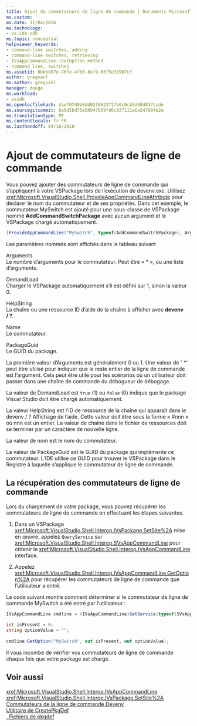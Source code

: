 ```yaml
---
title: Ajout de commutateurs de ligne de commande | Documents Microsoft
ms.custom: ''
ms.date: 11/04/2016
ms.technology:
- vs-ide-sdk
ms.topic: conceptual
helpviewer_keywords:
- command-line switches, adding
- command-line switches, retrieving
- IVsAppCommandLine::GetOption method
- command line, switches
ms.assetid: 8bbbd87e-76fe-4fb5-8ef9-65f5e31967cf
author: gregvanl
ms.author: gregvanl
manager: douge
ms.workload:
- vssdk
ms.openlocfilehash: daef07d0b8dd02f6823717b0c0cb5d68d837ccde
ms.sourcegitcommit: 6a9d5bd75e50947659fd6c837111a6a547884e2a
ms.translationtype: MT
ms.contentlocale: fr-FR
ms.lasthandoff: 04/16/2018
---
```

# <a name="adding-command-line-switches"></a>Ajout de commutateurs de ligne de commande
Vous pouvez ajouter des commutateurs de ligne de commande qui s’appliquent à votre VSPackage lors de l’exécution de devenv.exe. Utilisez <xref:Microsoft.VisualStudio.Shell.ProvideAppCommandLineAttribute> pour déclarer le nom du commutateur et de ses propriétés. Dans cet exemple, le commutateur MySwitch est ajouté pour une sous-classe de VSPackage nommé **AddCommandSwitchPackage** avec aucun argument et le VSPackage chargé automatiquement.  
  
```csharp  
[ProvideAppCommandLine("MySwitch", typeof(AddCommandSwitchPackage), Arguments = "0", DemandLoad = 1)]  
```  
  
 Les paramètres nommés sont affichés dans le tableau suivant  
  
 Arguments  
 Le nombre d’arguments pour le commutateur. Peut être « * », ou une liste d’arguments.  
  
 DemandLoad  
 Charger le VSPackage automatiquement s’il est défini sur 1, sinon la valeur 0.  
  
 HelpString  
 La chaîne ou une ressource ID d’aide de la chaîne à afficher avec **devenv / ?**.  
  
 Name  
 Le commutateur.  
  
 PackageGuid  
 Le GUID du package.  
  
 La première valeur d’Arguments est généralement 0 ou 1. Une valeur de ' *' peut être utilisé pour indiquer que le reste entier de la ligne de commande est l’argument. Cela peut être utile pour les scénarios où un utilisateur doit passer dans une chaîne de commande du débogueur de débogage.  
  
 La valeur de DemandLoad est `true` (1) ou `false` (0) indique que le package Visual Studio doit être chargé automatiquement.  
  
 La valeur HelpString est l’ID de ressource de la chaîne qui apparaît dans le devenv / ? Affichage de l’aide. Cette valeur doit être sous la forme « #nnn » où nnn est un entier. La valeur de chaîne dans le fichier de ressources doit se terminer par un caractère de nouvelle ligne.  
  
 La valeur de nom est le nom du commutateur.  
  
 La valeur de PackageGuid est le GUID du package qui implémente ce commutateur. L’IDE utilise ce GUID pour trouver le VSPackage dans le Registre à laquelle s’applique le commutateur de ligne de commande.  
  
## <a name="retrieving-command-line-switches"></a>La récupération des commutateurs de ligne de commande  
 Lors du chargement de votre package, vous pouvez récupérer les commutateurs de ligne de commande en effectuant les étapes suivantes.  
  
1.  Dans un VSPackage <xref:Microsoft.VisualStudio.Shell.Interop.IVsPackage.SetSite%2A> mise en œuvre, appelez `QueryService` sur <xref:Microsoft.VisualStudio.Shell.Interop.SVsAppCommandLine> pour obtenir le <xref:Microsoft.VisualStudio.Shell.Interop.IVsAppCommandLine> interface.  
  
2.  Appelez <xref:Microsoft.VisualStudio.Shell.Interop.IVsAppCommandLine.GetOption%2A> pour récupérer les commutateurs de ligne de commande que l’utilisateur a entré.  
  
 Le code suivant montre comment déterminer si le commutateur de ligne de commande MySwitch a été entré par l’utilisateur :  
  
```csharp  
IVsAppCommandLine cmdline = (IVsAppCommandLine)GetService(typeof(SVsAppCommandLine));  
  
int isPresent = 0;  
string optionValue = "";  
  
cmdline.GetOption("MySwitch", out isPresent, out optionValue);  
```  
  
 Il vous incombe de vérifier vos commutateurs de ligne de commande chaque fois que votre package est chargé.  
  
## <a name="see-also"></a>Voir aussi  
 <xref:Microsoft.VisualStudio.Shell.Interop.IVsAppCommandLine>   
 <xref:Microsoft.VisualStudio.Shell.Interop.IVsPackage.SetSite%2A>   
 [Commutateurs de la ligne de commande Devenv](../ide/reference/devenv-command-line-switches.md)   
 [Utilitaire de CreatePkgDef](../extensibility/internals/createpkgdef-utility.md)   
 [. Fichiers de pkgdef](../extensibility/modifying-the-isolated-shell-by-using-the-dot-pkgdef-file.md)